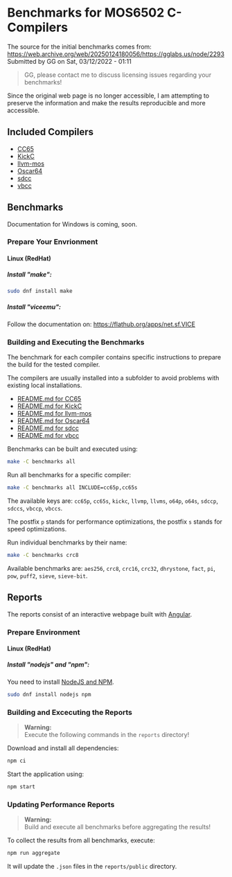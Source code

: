 # Benchmarks for MOS6502 C-Compilers

The source for the initial benchmarks comes from: https://web.archive.org/web/20250124180056/https://gglabs.us/node/2293  
Submitted by GG on Sat, 03/12/2022 - 01:11

> GG, please contact me to discuss licensing issues regarding your benchmarks!

Since the original web page is no longer accessible, I am attempting to preserve the information and make the results reproducible and more accessible.

## Included Compilers

-   [CC65](https://cc65.github.io/)
-   [KickC](https://gitlab.com/camelot/kickc)
-   [llvm-mos](https://llvm-mos.org)
-   [Oscar64](https://github.com/drmortalwombat/oscar64)
-   [sdcc](https://sdcc.sourceforge.net/)
-   [vbcc](http://www.compilers.de/vbcc.html)

## Benchmarks

Documentation for Windows is coming, soon.

### Prepare Your Envrionment

#### Linux (RedHat)

##### Install "make":

```sh
sudo dnf install make
```

##### Install "viceemu":

Follow the documentation on: https://flathub.org/apps/net.sf.VICE

### Building and Executing the Benchmarks

The benchmark for each compiler contains specific instructions to prepare the build for the tested compiler.

The compilers are usually installed into a subfolder to avoid problems with existing local installations.

-   [README.md for CC65](benchmarks/cc65/README.md)
-   [README.md for KickC](benchmarks/kickc/README.md)
-   [README.md for llvm-mos](benchmarks/llvm-mos/README.md)
-   [README.md for Oscar64](benchmarks/oscar64/README.md)
-   [README.md for sdcc](benchmarks/sdcc/README.md)
-   [README.md for vbcc](benchmarks/vbcc/README.md)

Benchmarks can be built and executed using:

```sh
make -C benchmarks all
```

Run all benchmarks for a specific compiler:

```sh
make -C benchmarks all INCLUDE=cc65p,cc65s
```

The available keys are: `cc65p`, `cc65s`, `kickc`, `llvmp`, `llvms`, `o64p`, `o64s`, `sdccp`, `sdccs`, `vbccp`, `vbccs`.

The postfix `p` stands for performance optimizations, the postfix `s` stands for speed optimizations.

Run individual benchmarks by their name:

```sh
make -C benchmarks crc8
```

Available benchmarks are: `aes256`, `crc8`, `crc16`, `crc32`, `dhrystone`, `fact`, `pi`, `pow`, `puff2`, `sieve`, `sieve-bit`.

## Reports

The reports consist of an interactive webpage built with [Angular](https://angular.dev).

### Prepare Environment

#### Linux (RedHat)

##### Install "nodejs" and "npm":

You need to install [NodeJS and NPM](https://docs.npmjs.com/downloading-and-installing-node-js-and-npm).

```sh
sudo dnf install nodejs npm
```

### Building and Excecuting the Reports

> **Warning:**  
> Execute the following commands in the `reports` directory!

Download and install all dependencies:

```sh
npm ci
```

Start the application using:

```sh
npm start
```

### Updating Performance Reports

> **Warning:**  
> Build and execute all benchmarks before aggregating the results!

To collect the results from all benchmarks, execute:

```sh
npm run aggregate
```

It will update the `.json` files in the `reports/public` directory.
